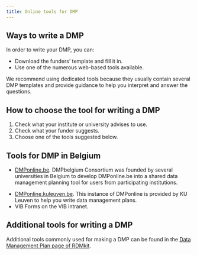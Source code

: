 ```yaml
---
title: Online tools for DMP
---
```


## Ways to write a DMP
In order to write your DMP, you can:
* Download the funders’ template and fill it in.
* Use one of the numerous web-based tools available.

We recommend using dedicated tools because they usually contain several DMP templates and provide guidance to help you interpret and answer the questions.

## How to choose the tool for writing a DMP
1. Check what your institute or university advises to use.
2. Check what your funder suggests.
3. Choose one of the tools suggested below.

## Tools for DMP in Belgium
* [DMPonline.be](https://dmponline.be).
DMPbelgium Consortium was founded by several universities in Belgium to develop DMPonline.be into a shared data management planning tool for users from participating institutions.

<!-- In DMPonline.be, ELIXIR Belgium provides a DMP template coupled with a [DMP Converter tool](https://dmpconverter.elixir-belgium.org) that allows you to format your DMP according to the structure required by different funders, in few clicks. You can find the ELIXIR Belgium template under the " --Select your funder --" section in DMPonline.be. See the DMP Converter tool below.

<div class="ratio ratio-4x3">
    <iframe title="DMP converter" src="https://dmpconverter.elixir-belgium.org/" frameborder="0" >
    </iframe>
</div> -->

* [DMPonline.kuleuven.be](https://dmponline.kuleuven.be).
This instance of DMPonline is provided by KU Leuven to help you write data management plans.
* VIB Forms on the VIB intranet.

## Additional tools for writing a DMP
Additional tools commonly used for making a DMP can be found in the [Data Management Plan page of RDMkit](https://rdmkit.elixir-europe.org/data_management_plan.html).
